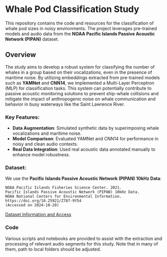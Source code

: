 # Whale Pod Classification Study

This repository contains the code and resources for the classification of whale pod sizes in noisy environments. The project leverages pre-trained models and audio data from the **NOAA Pacific Islands Passive Acoustic Network (PIPAN)** dataset.

## Overview

The study aims to develop a robust system for classifying the number of whales in a group based on their vocalizations, even in the presence of maritime noise. By utilizing embeddings extracted from pre-trained models such as **YAMNet** and **CNN14**, we implemented a Multi-Layer Perceptron (MLP) for classification tasks. This system can potentially contribute to passive acoustic monitoring solutions to prevent ship-whale collisions and mitigate the impact of anthropogenic noise on whale communication and behavior in busy waterways like the Saint Lawrence River.

### Key Features:
- **Data Augmentation**: Simulated synthetic data by superimposing whale vocalizations and maritime noise.
- **Model Comparison**: Evaluated YAMNet and CNN14 for performance in noisy and clean audio contexts.
- **Real Data Integration**: Used real acoustic data annotated manually to enhance model robustness.

### Dataset:
We use the **Pacific Islands Passive Acoustic Network (PIPAN) 10kHz Data**:

```
NOAA Pacific Islands Fisheries Science Center. 2021.
Pacific Islands Passive Acoustic Network (PIPAN) 10kHz Data.
NOAA National Centers for Environmental Information.
https://doi.org/10.25921/Z787-9Y54
(Accessed on 2024-10-20)
```

[Dataset Information and Access](https://data.noaa.gov/metaview/page?xml=NOAA/NESDIS/NGDC/MGG/passive_acoustic//iso/xml/PIFSC_HARP_10kHzDecimated.xml&view=getDataView)

### Code

Various scripts and notebooks are provided to assist with the extraction and processing of relevant audio segments for this study.
Note that in many of them, path to local folders should be adjusted.
